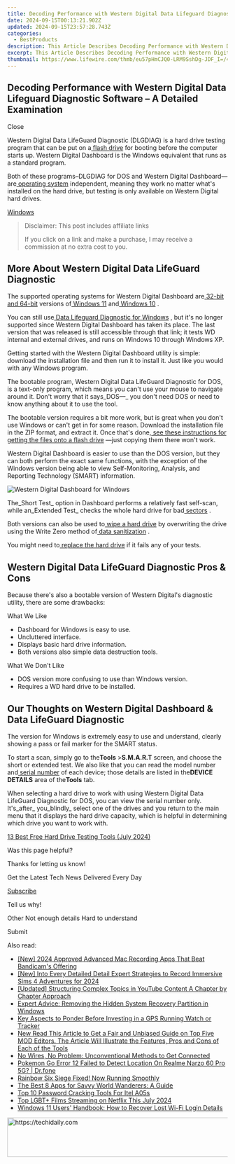 ```yaml
---
title: Decoding Performance with Western Digital Data Lifeguard Diagnostic Software – A Detailed Examination
date: 2024-09-15T00:13:21.902Z
updated: 2024-09-15T23:57:28.743Z
categories:
  - BestProducts
description: This Article Describes Decoding Performance with Western Digital Data Lifeguard Diagnostic Software – A Detailed Examination
excerpt: This Article Describes Decoding Performance with Western Digital Data Lifeguard Diagnostic Software – A Detailed Examination
thumbnail: https://www.lifewire.com/thmb/eu57pHmCJQ0-LRM9SshDg-JDF_I=/400x300/filters:no_upscale():max_bytes(150000):strip_icc():format(webp)/western-digital-dashboard-smart-1afb264c0b4d4198953cd51033b72ab5.png
---
```


## Decoding Performance with Western Digital Data Lifeguard Diagnostic Software – A Detailed Examination

Close 

 Western Digital Data LifeGuard Diagnostic (DLGDIAG) is a hard drive testing program that can be put on a[ flash drive](https://www.lifewire.com/what-is-a-flash-drive-2625794) for booting before the computer starts up. Western Digital Dashboard is the Windows equivalent that runs as a standard program.

 Both of these programs–DLGDIAG for DOS and Western Digital Dashboard—are[ operating system](https://www.lifewire.com/operating-systems-2625912) independent, meaning they work no matter what's installed on the hard drive, but testing is only available on Western Digital hard drives.

[ Windows ](https://support-en.wd.com/app/answers/detailweb/a%5Fid/31759/~/install-western-digital-dashboard-for-drive-performance-monitoring) 

>  Disclaimer: This post includes affiliate links
>
>  If you click on a link and make a purchase, I may receive a commission at no extra cost to you.
>

##  More About Western Digital Data LifeGuard Diagnostic

 The supported operating systems for Western Digital Dashboard are[ 32-bit and 64-bit](https://www.lifewire.com/32-bit-64-bit-2624554) versions of[ Windows 11](https://www.lifewire.com/windows-11-5188930) and[ Windows 10](https://www.lifewire.com/windows-10-2626217) .

 You can still use[ Data Lifeguard Diagnostic for Windows](https://web.archive.org/web/20220308152955/https://support.wdc.com/downloads.aspx?p=3&lang=en) , but it's no longer supported since Western Digital Dashboard has taken its place. The last version that was released is still accessible through that link; it tests WD internal and external drives, and runs on Windows 10 through Windows XP.

 Getting started with the Western Digital Dashboard utility is simple: download the installation file and then run it to install it. Just like you would with any Windows program.

 The bootable program, Western Digital Data LifeGuard Diagnostic for DOS, is a text-only program, which means you can't use your mouse to navigate around it. Don't worry that it says_DOS—_ you don't need DOS or need to know anything about it to use the tool.

 The bootable version requires a bit more work, but is great when you don't use Windows or can't get in for some reason. Download the installation file in the ZIP format, and extract it. Once that's done,[ see these instructions for getting the files onto a flash drive](https://support.wdc.com/download/notes/DLGDiagUSBInstructionsv3.pdf) —just copying them there won't work.

 Western Digital Dashboard is easier to use than the DOS version, but they can both perform the exact same functions, with the exception of the Windows version being able to view Self-Monitoring, Analysis, and Reporting Technology (SMART) information.

![Western Digital Dashboard for Windows](https://www.lifewire.com/thmb/FiprlkqGcrLRVZVdF0HBzAP_4jg=/1500x0/filters:no_upscale():max_bytes(150000):strip_icc():format(webp)/western-digital-dashboard-smart-0246c6de7cc646deb6db089442de1c78.png) 

 The_Short Test_ option in Dashboard performs a relatively fast self-scan, while an_Extended Test_ checks the whole hard drive for bad[ sectors](https://www.lifewire.com/what-is-a-sector-2626003) .

 Both versions can also be used to[ wipe a hard drive](https://www.lifewire.com/how-to-wipe-a-hard-drive-2624527) by overwriting the drive using the Write Zero method of[ data sanitization](https://www.lifewire.com/data-sanitization-methods-2626133) .

 You might need to[ replace the hard drive](https://www.lifewire.com/how-to-replace-a-hard-drive-2626200) if it fails any of your tests.

##  Western Digital Data LifeGuard Diagnostic Pros & Cons

 Because there's also a bootable version of Western Digital's diagnostic utility, there are some drawbacks:

 What We Like

* Dashboard for Windows is easy to use.
* Uncluttered interface.
* Displays basic hard drive information.
* Both versions also simple data destruction tools.

 What We Don't Like

* DOS version more confusing to use than Windows version.
* Requires a WD hard drive to be installed.

##  Our Thoughts on Western Digital Dashboard & Data LifeGuard Diagnostic

 The version for Windows is extremely easy to use and understand, clearly showing a pass or fail marker for the SMART status.

 To start a scan, simply go to the**Tools** \>**S.M.A.R.T** screen, and choose the short or extended test. We also like that you can read the model number and[ serial number](https://www.lifewire.com/serial-number-2626008) of each device; those details are listed in the**DEVICE DETAILS** area of the**Tools** tab.

 When selecting a hard drive to work with using Western Digital Data LifeGuard Diagnostic for DOS, you can view the serial number only. It's_after_ you_blindly_ select one of the drives and you return to the main menu that it displays the hard drive capacity, which is helpful in determining which drive you want to work with.

[  13 Best Free Hard Drive Testing Tools (July 2024) ](https://www.lifewire.com/free-hard-drive-testing-programs-2626183) 

Was this page helpful?

Thanks for letting us know!

 Get the Latest Tech News Delivered Every Day

[ Subscribe ](https://www.lifewire.com/#) 

Tell us why!

 Other  Not enough details  Hard to understand 

 Submit 

<ins class="adsbygoogle"
     style="display:block"
     data-ad-format="autorelaxed"
     data-ad-client="ca-pub-7571918770474297"
     data-ad-slot="1223367746"></ins>

<ins class="adsbygoogle"
     style="display:block"
     data-ad-client="ca-pub-7571918770474297"
     data-ad-slot="8358498916"
     data-ad-format="auto"
     data-full-width-responsive="true"></ins>

<span class="atpl-alsoreadstyle">Also read:</span>
<div><ul>
<li><a href="https://desktop-recording.techidaily.com/new-2024-approved-advanced-mac-recording-apps-that-beat-bandicams-offering/"><u>[New] 2024 Approved Advanced Mac Recording Apps That Beat Bandicam's Offering</u></a></li>
<li><a href="https://on-screen-recording.techidaily.com/new-into-every-detailed-detail-expert-strategies-to-record-immersive-sims-4-adventures-for-2024/"><u>[New] Into Every Detailed Detail Expert Strategies to Record Immersive Sims 4 Adventures for 2024</u></a></li>
<li><a href="https://facebook-video-share.techidaily.com/updated-structuring-complex-topics-in-youtube-content-a-chapter-by-chapter-approach/"><u>[Updated] Structuring Complex Topics in YouTube Content A Chapter by Chapter Approach</u></a></li>
<li><a href="https://tech-renaissance.techidaily.com/expert-advice-removing-the-hidden-system-recovery-partition-in-windows/"><u>Expert Advice: Removing the Hidden System Recovery Partition in Windows</u></a></li>
<li><a href="https://tech-renaissance.techidaily.com/key-aspects-to-ponder-before-investing-in-a-gps-running-watch-or-tracker/"><u>Key Aspects to Ponder Before Investing in a GPS Running Watch or Tracker</u></a></li>
<li><a href="https://smart-video-editing.techidaily.com/new-read-this-article-to-get-a-fair-and-unbiased-guide-on-top-five-mod-editors-the-article-will-illustrate-the-features-pros-and-cons-of-each-of-the-tools.m/"><u>New Read This Article to Get a Fair and Unbiased Guide on Top Five MOD Editors. The Article Will Illustrate the Features, Pros and Cons of Each of the Tools</u></a></li>
<li><a href="https://tech-renaissance.techidaily.com/no-wires-no-problem-unconventional-methods-to-get-connected/"><u>No Wires, No Problem: Unconventional Methods to Get Connected</u></a></li>
<li><a href="https://pokemon-go-android.techidaily.com/pokemon-go-error-12-failed-to-detect-location-on-realme-narzo-60-pro-5g-drfone-by-drfone-virtual-android/"><u>Pokemon Go Error 12 Failed to Detect Location On Realme Narzo 60 Pro 5G? | Dr.fone</u></a></li>
<li><a href="https://win-blog.techidaily.com/rainbow-six-siege-fixed-now-running-smoothly/"><u>Rainbow Six Siege Fixed! Now Running Smoothly</u></a></li>
<li><a href="https://tech-renaissance.techidaily.com/the-best-8-apps-for-savvy-world-wanderers-a-guide/"><u>The Best 8 Apps for Savvy World Wanderers: A Guide</u></a></li>
<li><a href="https://unlock-android.techidaily.com/top-10-password-cracking-tools-for-itel-a05s-by-drfone-android/"><u>Top 10 Password Cracking Tools For Itel A05s</u></a></li>
<li><a href="https://tech-renaissance.techidaily.com/top-lgbtplus-films-streaming-on-netflix-this-july-2024/"><u>Top LGBT+ Films Streaming on Netflix This July 2024</u></a></li>
<li><a href="https://tech-renaissance.techidaily.com/windows-11-users-handbook-how-to-recover-lost-wi-fi-login-details/"><u>Windows 11 Users' Handbook: How to Recover Lost Wi-Fi Login Details</u></a></li>
</ul></div>

<!-- affiliate ads begin -->
<a href="https://unicoeye.pxf.io/c/5597632/2134236/18498" target="_top" id="2134236">
  <img src="//a.impactradius-go.com/display-ad/18498-2134236" border="0" alt="https://techidaily.com" width="728" height="90"/>
</a>
<img height="0" width="0" src="https://unicoeye.pxf.io/i/5597632/2134236/18498" style="position:absolute;visibility:hidden;" border="0" />
<!-- affiliate ads end -->

